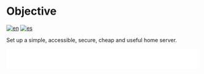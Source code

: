 # Objective

[![en](https://img.shields.io/badge/lang-en-blue.svg)](Objective.md)
[![es](https://img.shields.io/badge/lang-es-blue.svg)](Objective.es.md)

Set up a simple, accessible, secure, cheap and useful home server.

[<img width="33.3%" src="buttons/prev-README.svg" alt="Main Page">](README.md)[<img width="33.3%" src="buttons/jump-Index.svg" alt="Index">](README.md)[<img width="33.3%" src="buttons/next-Motivation.svg" alt="Motivation">](Motivation.md)
